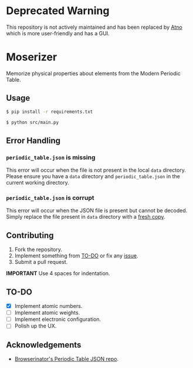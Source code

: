 # Deprecated Warning

This repository is not actively maintained and has been replaced by [Atno](https://github.com/shirsakm/atno) which is more user-friendly and has a GUI.

# Moserizer

Memorize physical properties about elements from the Modern Periodic Table.

## Usage

```sh
$ pip install -r requirements.txt
```

```sh
$ python src/main.py
```

## Error Handling

### `periodic_table.json` is missing

This error will occur when the file is not present in the local `data` directory. Please ensure you have a `data` directory and `periodic_table.json` in the current working directory.

### `periodic_table.json` is corrupt

This error will occur when the JSON file is present but cannot be decoded. Simply replace the file present in `data` directory with a [fresh copy](/data/periodic_table.json).

## Contributing

1. Fork the repository.
2. Implement something from [TO-DO](#to-do) or fix any [issue](https://github.com/dotmashrc/moserizer/issues).
3. Submit a pull request.

**IMPORTANT** Use 4 spaces for indentation.

## TO-DO

- [X] Implement atomic numbers.
- [ ] Implement atomic weights.
- [ ] Implement electronic configuration.
- [ ] Polish up the UX.

## Acknowledgements
- [Browserinator's Periodic Table JSON repo](https://github.com/Bowserinator/Periodic-Table-JSON).